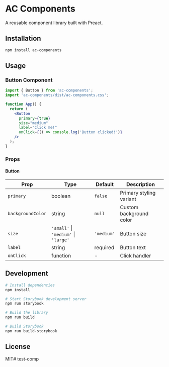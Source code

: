# AC Components

A reusable component library built with Preact.

## Installation

```bash
npm install ac-components
```

## Usage

### Button Component

```jsx
import { Button } from 'ac-components';
import 'ac-components/dist/ac-components.css';

function App() {
  return (
    <Button
      primary={true}
      size="medium"
      label="Click me!"
      onClick={() => console.log('Button clicked!')}
    />
  );
}
```

### Props

#### Button

| Prop | Type | Default | Description |
|------|------|---------|-------------|
| `primary` | boolean | `false` | Primary styling variant |
| `backgroundColor` | string | `null` | Custom background color |
| `size` | `'small'` \| `'medium'` \| `'large'` | `'medium'` | Button size |
| `label` | string | required | Button text |
| `onClick` | function | - | Click handler |

## Development

```bash
# Install dependencies
npm install

# Start Storybook development server
npm run storybook

# Build the library
npm run build

# Build Storybook
npm run build-storybook
```

## License

MIT# test-comp
